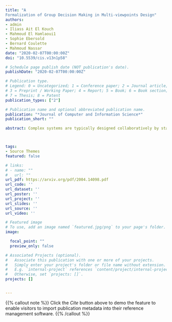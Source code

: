 ```yaml
---
title: "A
Formalization of Group Decision Making in Multi-viewpoints Design"
authors:
- admin
- Iliass Ait El Kouch
- Mahmoud El Hamlaoui1
- Sophie Ebersold
- Bernard Coulette
- Mahmoud Nassar
date: "2020-02-07T00:00:00Z"
doi: "10.5539/cis.v13n1p58"

# Schedule page publish date (NOT publication's date).
publishDate: "2020-02-07T00:00:00Z"

# Publication type.
# Legend: 0 = Uncategorized; 1 = Conference paper; 2 = Journal article;
# 3 = Preprint / Working Paper; 4 = Report; 5 = Book; 6 = Book section;
# 7 = Thesis; 8 = Patent
publication_types: ["2"]

# Publication name and optional abbreviated publication name.
publication: "*Journal of Computer and Information Science*"
publication_short: ""

abstract: Complex systems are typically designed collaboratively by stakeholders from different domains. This multi viewpoints paradigm promotes the separation of concerns since separate teams, from different business viewpoints, build partial models describing the system. These partial models are naturally heterogeneous. So, it is difficult to ensure their intermodel consistency if kept separately. For that, we propose a collaborative approach that combines Group Decision Making (GDM) and Model-Based Engineering (MBE). This paper highlights the GDM part of our approach and especially the concept of decision policy that enables coming up with collective decisions in group decision-making contexts.



tags:
- Source Themes
featured: false

# links:
# - name: ""
#   url: ""
url_pdf: https://arxiv.org/pdf/2004.14098.pdf
url_code: ''
url_dataset: ''
url_poster: ''
url_project: ''
url_slides: ''
url_source: ''
url_video: ''

# Featured image
# To use, add an image named `featured.jpg/png` to your page's folder. 
image:

  focal_point: ""
  preview_only: false

# Associated Projects (optional).
#   Associate this publication with one or more of your projects.
#   Simply enter your project's folder or file name without extension.
#   E.g. `internal-project` references `content/project/internal-project/index.md`.
#   Otherwise, set `projects: []`.
projects: []


---
```


{{% callout note %}}
Click the *Cite* button above to demo the feature to enable visitors to import publication metadata into their reference management software.
{{% /callout %}}



